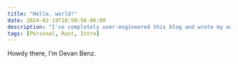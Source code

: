 ```yaml
---
title: "Hello, world!"
date: 2024-02-19T18:50:58-06:00
description: "I've completely over-engineered this blog and wrote my own SSG engine."
tags: [Personal, Rust, Intro]
---
```


Howdy there, I'm Devan Benz. 

